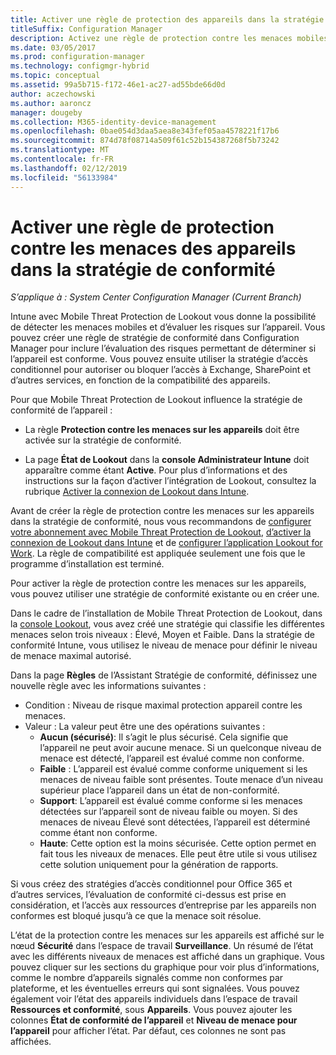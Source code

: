 ```yaml
---
title: Activer une règle de protection des appareils dans la stratégie de conformité
titleSuffix: Configuration Manager
description: Activez une règle de protection contre les menaces mobiles dans la stratégie de conformité des appareils.
ms.date: 03/05/2017
ms.prod: configuration-manager
ms.technology: configmgr-hybrid
ms.topic: conceptual
ms.assetid: 99a5b715-f172-46e1-ac27-ad55bde66d0d
author: aczechowski
ms.author: aaroncz
manager: dougeby
ms.collection: M365-identity-device-management
ms.openlocfilehash: 0bae054d3daa5aea8e343fef05aa4578221f17b6
ms.sourcegitcommit: 874d78f08714a509f61c52b154387268f5b73242
ms.translationtype: MT
ms.contentlocale: fr-FR
ms.lasthandoff: 02/12/2019
ms.locfileid: "56133984"
---
```

# <a name="enable-device-threat-protection-rule-in-the-compliance-policy"></a>Activer une règle de protection contre les menaces des appareils dans la stratégie de conformité

*S’applique à : System Center Configuration Manager (Current Branch)*

Intune avec Mobile Threat Protection de Lookout vous donne la possibilité de détecter les menaces mobiles et d’évaluer les risques sur l’appareil. Vous pouvez créer une règle de stratégie de conformité dans Configuration Manager pour inclure l’évaluation des risques permettant de déterminer si l’appareil est conforme. Vous pouvez ensuite utiliser la stratégie d’accès conditionnel pour autoriser ou bloquer l’accès à Exchange, SharePoint et d’autres services, en fonction de la compatibilité des appareils.

Pour que Mobile Threat Protection de Lookout influence la stratégie de conformité de l’appareil :

* La règle **Protection contre les menaces sur les appareils** doit être activée sur la stratégie de conformité.

* La page **État de Lookout** dans la **console Administrateur Intune** doit apparaître comme étant **Active**. Pour plus d’informations et des instructions sur la façon d’activer l’intégration de Lookout, consultez la rubrique [Activer la connexion de Lookout dans Intune](enable-lookout-connection-in-intune.md).


Avant de créer la règle de protection contre les menaces sur les appareils dans la stratégie de conformité, nous vous recommandons de [configurer votre abonnement avec Mobile Threat Protection de Lookout](set-up-your-subscription-with-lookout.md), [d’activer la connexion de Lookout dans Intune](enable-lookout-connection-in-intune.md) et de [configurer l’application Lookout for Work](configure-and-deploy-lookout-for-work-apps.md). La règle de compatibilité est appliquée seulement une fois que le programme d’installation est terminé.

Pour activer la règle de protection contre les menaces sur les appareils, vous pouvez utiliser une stratégie de conformité existante ou en créer une.

Dans le cadre de l’installation de Mobile Threat Protection de Lookout, dans la [console Lookout](https://aad.lookout.com), vous avez créé une stratégie qui classifie les différentes menaces selon trois niveaux : Élevé, Moyen et Faible. Dans la stratégie de conformité Intune, vous utilisez le niveau de menace pour définir le niveau de menace maximal autorisé.

Dans la page **Règles** de l’Assistant Stratégie de conformité, définissez une nouvelle règle avec les informations suivantes :
  * Condition : Niveau de risque maximal protection appareil contre les menaces.
  * Valeur : La valeur peut être une des opérations suivantes :
    * **Aucun (sécurisé)**: Il s’agit le plus sécurisé. Cela signifie que l’appareil ne peut avoir aucune menace. Si un quelconque niveau de menace est détecté, l’appareil est évalué comme non conforme.
    * **Faible** : L’appareil est évalué comme conforme uniquement si les menaces de niveau faible sont présentes. Toute menace d’un niveau supérieur place l’appareil dans un état de non-conformité.
    * **Support**: L’appareil est évalué comme conforme si les menaces détectées sur l’appareil sont de niveau faible ou moyen. Si des menaces de niveau Élevé sont détectées, l’appareil est déterminé comme étant non conforme.
    * **Haute**: Cette option est la moins sécurisée. Cette option permet en fait tous les niveaux de menaces. Elle peut être utile si vous utilisez cette solution uniquement pour la génération de rapports.

Si vous créez des stratégies d’accès conditionnel pour Office 365 et d’autres services, l’évaluation de conformité ci-dessus est prise en considération, et l’accès aux ressources d’entreprise par les appareils non conformes est bloqué jusqu’à ce que la menace soit résolue.

L’état de la protection contre les menaces sur les appareils est affiché sur le nœud **Sécurité** dans l’espace de travail **Surveillance**.
Un résumé de l’état avec les différents niveaux de menaces est affiché dans un graphique. Vous pouvez cliquer sur les sections du graphique pour voir plus d’informations, comme le nombre d’appareils signalés comme non conformes par plateforme, et les éventuelles erreurs qui sont signalées.
Vous pouvez également voir l’état des appareils individuels dans l’espace de travail **Ressources et conformité**, sous **Appareils**.  Vous pouvez ajouter les colonnes **État de conformité de l’appareil** et **Niveau de menace pour l’appareil** pour afficher l’état.  Par défaut, ces colonnes ne sont pas affichées.
